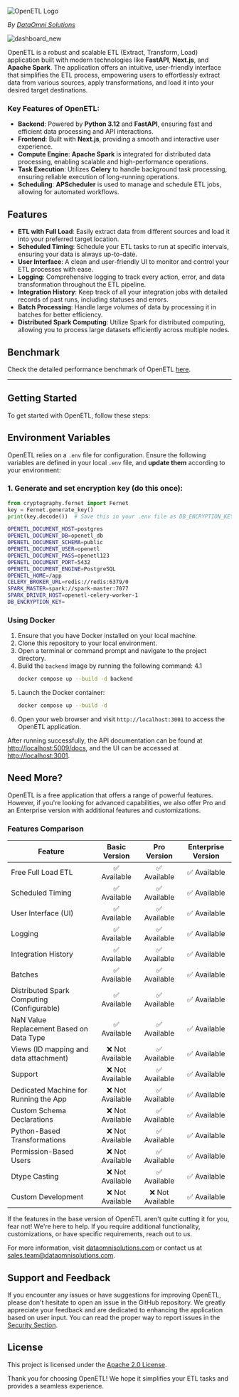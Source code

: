 ![OpenETL Logo](https://cdn.dataomnisolutions.com/main/logos/open-etl.png)

_By [DataOmni Solutions](https://dataomnisolutions.com)_

![dashboard_new](https://cdn.dataomnisolutions.com/main/app/dashboard.png?v=1)

OpenETL is a robust and scalable ETL (Extract, Transform, Load) application built with modern technologies like
**FastAPI**, **Next.js**, and **Apache Spark**. The application offers an intuitive, user-friendly interface that
simplifies the ETL process, empowering users to effortlessly extract data from various sources, apply transformations,
and load it into your desired target destinations.

### Key Features of OpenETL:

- **Backend**: Powered by **Python 3.12** and **FastAPI**, ensuring fast and efficient data processing and API
  interactions.
- **Frontend**: Built with **Next.js**, providing a smooth and interactive user experience.
- **Compute Engine**: **Apache Spark** is integrated for distributed data processing, enabling scalable and
  high-performance operations.
- **Task Execution**: Utilizes **Celery** to handle background task processing, ensuring reliable execution of
  long-running operations.
- **Scheduling**: **APScheduler** is used to manage and schedule ETL jobs, allowing for automated workflows.

## Features

- **ETL with Full Load**: Easily extract data from different sources and load it into your preferred target location.
- **Scheduled Timing**: Schedule your ETL tasks to run at specific intervals, ensuring your data is always up-to-date.
- **User Interface**: A clean and user-friendly UI to monitor and control your ETL processes with ease.
- **Logging**: Comprehensive logging to track every action, error, and data transformation throughout the ETL pipeline.
- **Integration History**: Keep track of all your integration jobs with detailed records of past runs, including
  statuses and errors.
- **Batch Processing**: Handle large volumes of data by processing it in batches for better efficiency.
- **Distributed Spark Computing**: Utilize Spark for distributed computing, allowing you to process large datasets
  efficiently across multiple nodes.

## Benchmark

Check the detailed performance benchmark of OpenETL [here](https://cdn.dataomnisolutions.com/main/app/benchmark.html).

---

## Getting Started

To get started with OpenETL, follow these steps:

## Environment Variables

OpenETL relies on a `.env` file for configuration. Ensure the following variables are defined in your local `.env` file,
and **update them** according to your environment:

### 1. Generate and set encryption key (do this once):
```python
from cryptography.fernet import Fernet
key = Fernet.generate_key()
print(key.decode())  # Save this in your .env file as DB_ENCRYPTION_KEY
```

```bash
OPENETL_DOCUMENT_HOST=postgres
OPENETL_DOCUMENT_DB=openetl_db
OPENETL_DOCUMENT_SCHEMA=public
OPENETL_DOCUMENT_USER=openetl
OPENETL_DOCUMENT_PASS=openetl123
OPENETL_DOCUMENT_PORT=5432
OPENETL_DOCUMENT_ENGINE=PostgreSQL
OPENETL_HOME=/app
CELERY_BROKER_URL=redis://redis:6379/0
SPARK_MASTER=spark://spark-master:7077
SPARK_DRIVER_HOST=openetl-celery-worker-1
DB_ENCRYPTION_KEY=
```

### Using Docker

1. Ensure that you have Docker installed on your local machine.
2. Clone this repository to your local environment.
3. Open a terminal or command prompt and navigate to the project directory.
4. Build the `backend` image by running the following command:
   4.1
    ```sh
    docker compose up --build -d backend
    ```
5. Launch the Docker container:
    ```sh
    docker compose up --build -d
    ```
6. Open your web browser and visit `http://localhost:3001` to access the OpenETL application.

After running successfully, the API documentation can be found
at [http://localhost:5009/docs](http://localhost:5009/docs), and the UI can be accessed
at [http://localhost:3001](http://localhost:3001).

## Need More?

OpenETL is a free application that offers a range of powerful features. However, if you're looking for advanced
capabilities, we also offer Pro and an Enterprise version with additional features and customizations.

### Features Comparison
| Feature                                    |  Basic Version  |   Pro Version         | Enterprise Version       |
|--------------------------------------------|:---------------:|:---------------------:|:------------------------:|
| Free Full Load ETL                         | ✅ Available     | ✅ Available           | ✅ Available              |
| Scheduled Timing                           | ✅ Available     | ✅ Available           | ✅ Available              |
| User Interface (UI)                        | ✅ Available     | ✅ Available           | ✅ Available              |
| Logging                                    | ✅ Available     | ✅ Available           | ✅ Available              |
| Integration History                        | ✅ Available     | ✅ Available           | ✅ Available              |
| Batches                                    | ✅ Available     | ✅ Available           | ✅ Available              |
| Distributed Spark Computing (Configurable) | ✅ Available     | ✅ Available           | ✅ Available              |
| NaN Value Replacement Based on Data Type   | ✅ Available     | ✅ Available           | ✅ Available              |
| Views (ID mapping and data attachment)     | ❌ Not Available | ✅ Available           | ✅ Available              |
| Support                                    | ❌ Not Available | ✅ Available           | ✅ Available              |
| Dedicated Machine for Running the App      | ❌ Not Available | ✅ Available           | ✅ Available              |
| Custom Schema Declarations                 | ❌ Not Available | ✅ Available           | ✅ Available              |
| Python-Based Transformations               | ❌ Not Available | ✅ Available           | ✅ Available              |
| Permission-Based Users                     | ❌ Not Available | ✅ Available           | ✅ Available              |
| Dtype Casting                              | ❌ Not Available | ✅ Available           | ✅ Available              |
| Custom Development                         | ❌ Not Available | ❌ Not Available       | ✅ Available              |


If the features in the base version of OpenETL aren't quite cutting it for you, fear not! We're here to help. If you
require additional functionality, customizations, or have specific requirements, reach out to us.

For more information, visit [dataomnisolutions.com](https://www.dataomnisolutions.com) or contact us
at [sales.team@dataomnisolutions.com](mailto:sales.team@dataomnisolutions.com).

## Support and Feedback

If you encounter any issues or have suggestions for improving OpenETL, please don't hesitate to open an issue in the
GitHub repository. We greatly appreciate your feedback and are dedicated to enhancing the application based on user
input. You can read the proper way to report issues in the [Security Section](SECURITY.md).

## License

This project is licensed under the [Apache 2.0 License](LICENSE).

Thank you for choosing OpenETL! We hope it simplifies your ETL tasks and provides a seamless experience.
